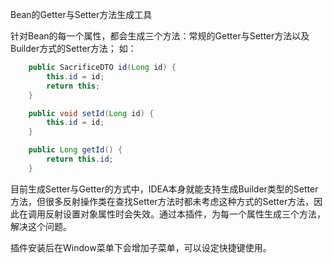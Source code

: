 Bean的Getter与Setter方法生成工具

针对Bean的每一个属性，都会生成三个方法：常规的Getter与Setter方法以及Builder方式的Setter方法；
如：
```java
    public SacrificeDTO id(Long id) {
        this.id = id;
        return this;
    }

    public void setId(Long id) {
        this.id = id;
    }

    public Long getId() {
        return this.id;
    }
```
目前生成Setter与Getter的方式中，IDEA本身就能支持生成Builder类型的Setter方法，但很多反射操作类在查找Setter方法时都未考虑这种方式的Setter方法，因此在调用反射设置对象属性时会失效。通过本插件，为每一个属性生成三个方法，解决这个问题。

插件安装后在Window菜单下会增加子菜单，可以设定快捷键使用。